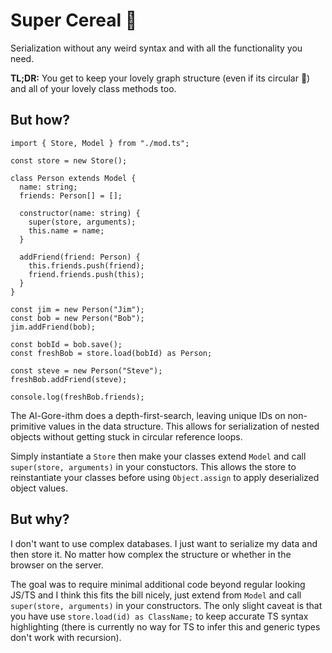 # Super Cereal 🥣

Serialization without any weird syntax and with all the functionality you need.

**TL;DR:** You get to keep your lovely graph structure (even if its circular 🤯) and all of your lovely class methods too.

## But how?

```
import { Store, Model } from "./mod.ts";

const store = new Store();

class Person extends Model {
  name: string;
  friends: Person[] = [];

  constructor(name: string) {
    super(store, arguments);
    this.name = name;
  }

  addFriend(friend: Person) {
    this.friends.push(friend);
    friend.friends.push(this);
  }
}

const jim = new Person("Jim");
const bob = new Person("Bob");
jim.addFriend(bob);

const bobId = bob.save();
const freshBob = store.load(bobId) as Person;

const steve = new Person("Steve");
freshBob.addFriend(steve);

console.log(freshBob.friends);
```

The Al-Gore-ithm does a depth-first-search, leaving unique IDs on non-primitive values in the data structure. This allows for serialization of nested objects without getting stuck in circular reference loops.

Simply instantiate a `Store` then make your classes extend `Model` and call `super(store, arguments)` in your constuctors. This allows the store to reinstantiate your classes before  using `Object.assign` to apply deserialized object values.

## But why?

I don't want to use complex databases. I just want to serialize my data and then store it. No matter how complex the structure or whether in the browser on the server. 

The goal was to require minimal additional code beyond regular looking JS/TS and I think this fits the bill nicely, just extend from `Model` and call `super(store, arguments)` in your constructors. The only slight caveat is that you have use `store.load(id) as ClassName;` to keep accurate TS syntax highlighting (there is currently no way for TS to infer this and generic types don't work with recursion).

